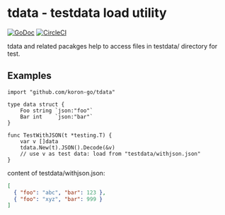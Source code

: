 # tdata - testdata load utility

[![GoDoc](https://godoc.org/github.com/koron-go/tdata?status.svg)](https://godoc.org/github.com/koron-go/tdata)
[![CircleCI](https://circleci.com/gh/koron-go/tdata.svg?style=svg)](https://circleci.com/gh/koron-go/tdata)

tdata and related pacakges help to access files in testdata/ directory for
test.

## Examples

```golang
import "github.com/koron-go/tdata"

type data struct {
	Foo string `json:"foo"`
	Bar int    `json:"bar"`
}

func TestWithJSON(t *testing.T) {
	var v []data
	tdata.New(t).JSON().Decode(&v)
	// use v as test data: load from "testdata/withjson.json"
}
```

content of testdata/withjson.json:

```json
[
  { "foo": "abc", "bar": 123 },
  { "foo": "xyz", "bar": 999 }
]
```
